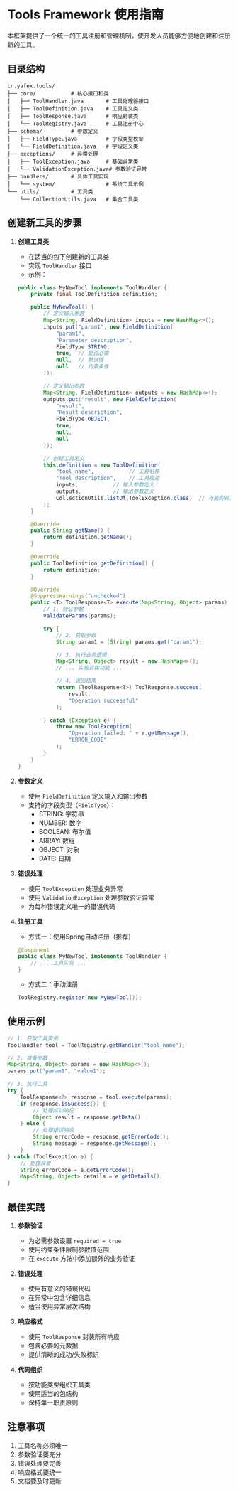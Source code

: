 # Tools Framework 使用指南

本框架提供了一个统一的工具注册和管理机制，使开发人员能够方便地创建和注册新的工具。

## 目录结构

```
cn.yafex.tools/
├── core/           # 核心接口和类
│   ├── ToolHandler.java       # 工具处理器接口
│   ├── ToolDefinition.java    # 工具定义类
│   ├── ToolResponse.java      # 响应封装类
│   └── ToolRegistry.java      # 工具注册中心
├── schema/         # 参数定义
│   ├── FieldType.java         # 字段类型枚举
│   └── FieldDefinition.java   # 字段定义类
├── exceptions/     # 异常处理
│   ├── ToolException.java     # 基础异常类
│   └── ValidationException.java# 参数验证异常
├── handlers/       # 具体工具实现
│   └── system/                # 系统工具示例
└── utils/          # 工具类
    └── CollectionUtils.java   # 集合工具类
```

## 创建新工具的步骤

1. **创建工具类**
   - 在适当的包下创建新的工具类
   - 实现 `ToolHandler` 接口
   - 示例：
   ```java
   public class MyNewTool implements ToolHandler {
       private final ToolDefinition definition;

       public MyNewTool() {
           // 定义输入参数
           Map<String, FieldDefinition> inputs = new HashMap<>();
           inputs.put("param1", new FieldDefinition(
               "param1",
               "Parameter description",
               FieldType.STRING,
               true,  // 是否必需
               null,  // 默认值
               null   // 约束条件
           ));

           // 定义输出参数
           Map<String, FieldDefinition> outputs = new HashMap<>();
           outputs.put("result", new FieldDefinition(
               "result",
               "Result description",
               FieldType.OBJECT,
               true,
               null,
               null
           ));

           // 创建工具定义
           this.definition = new ToolDefinition(
               "tool_name",           // 工具名称
               "Tool description",    // 工具描述
               inputs,           // 输入参数定义
               outputs,          // 输出参数定义
               CollectionUtils.listOf(ToolException.class)  // 可能的异常
           );
       }

       @Override
       public String getName() {
           return definition.getName();
       }

       @Override
       public ToolDefinition getDefinition() {
           return definition;
       }

       @Override
       @SuppressWarnings("unchecked")
       public <T> ToolResponse<T> execute(Map<String, Object> params) throws ToolException {
           // 1. 验证参数
           validateParams(params);

           try {
               // 2. 获取参数
               String param1 = (String) params.get("param1");

               // 3. 执行业务逻辑
               Map<String, Object> result = new HashMap<>();
               // ... 实现具体功能 ...

               // 4. 返回结果
               return (ToolResponse<T>) ToolResponse.success(
                   result,
                   "Operation successful"
               );

           } catch (Exception e) {
               throw new ToolException(
                   "Operation failed: " + e.getMessage(),
                   "ERROR_CODE"
               );
           }
       }
   }
   ```

2. **参数定义**
   - 使用 `FieldDefinition` 定义输入和输出参数
   - 支持的字段类型（`FieldType`）：
     * STRING: 字符串
     * NUMBER: 数字
     * BOOLEAN: 布尔值
     * ARRAY: 数组
     * OBJECT: 对象
     * DATE: 日期

3. **错误处理**
   - 使用 `ToolException` 处理业务异常
   - 使用 `ValidationException` 处理参数验证异常
   - 为每种错误定义唯一的错误代码

4. **注册工具**
   - 方式一：使用Spring自动注册（推荐）
   ```java
   @Component
   public class MyNewTool implements ToolHandler {
       // ... 工具实现 ...
   }
   ```

   - 方式二：手动注册
   ```java
   ToolRegistry.register(new MyNewTool());
   ```

## 使用示例

```java
// 1. 获取工具实例
ToolHandler tool = ToolRegistry.getHandler("tool_name");

// 2. 准备参数
Map<String, Object> params = new HashMap<>();
params.put("param1", "value1");

// 3. 执行工具
try {
    ToolResponse<?> response = tool.execute(params);
    if (response.isSuccess()) {
        // 处理成功响应
        Object result = response.getData();
    } else {
        // 处理错误响应
        String errorCode = response.getErrorCode();
        String message = response.getMessage();
    }
} catch (ToolException e) {
    // 处理异常
    String errorCode = e.getErrorCode();
    Map<String, Object> details = e.getDetails();
}
```

## 最佳实践

1. **参数验证**
   - 为必需参数设置 `required = true`
   - 使用约束条件限制参数值范围
   - 在 `execute` 方法中添加额外的业务验证

2. **错误处理**
   - 使用有意义的错误代码
   - 在异常中包含详细信息
   - 适当使用异常层次结构

3. **响应格式**
   - 使用 `ToolResponse` 封装所有响应
   - 包含必要的元数据
   - 提供清晰的成功/失败标识

4. **代码组织**
   - 按功能类型组织工具类
   - 使用适当的包结构
   - 保持单一职责原则

## 注意事项

1. 工具名称必须唯一
2. 参数验证要充分
3. 错误处理要完善
4. 响应格式要统一
5. 文档要及时更新